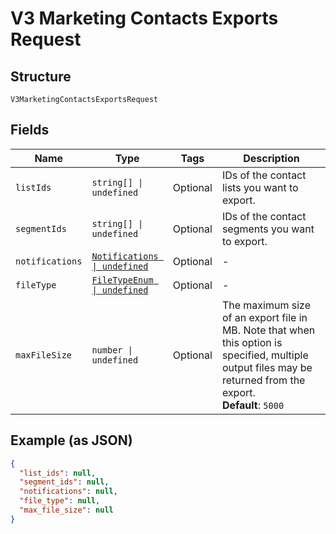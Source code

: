 
# V3 Marketing Contacts Exports Request

## Structure

`V3MarketingContactsExportsRequest`

## Fields

| Name | Type | Tags | Description |
|  --- | --- | --- | --- |
| `listIds` | `string[] \| undefined` | Optional | IDs of the contact lists you want to export. |
| `segmentIds` | `string[] \| undefined` | Optional | IDs of the contact segments you want to export. |
| `notifications` | [`Notifications \| undefined`](../../doc/models/notifications.md) | Optional | - |
| `fileType` | [`FileTypeEnum \| undefined`](../../doc/models/file-type-enum.md) | Optional | - |
| `maxFileSize` | `number \| undefined` | Optional | The maximum size of an export file in MB. Note that when this option is specified, multiple output files may be returned from the export.<br>**Default**: `5000` |

## Example (as JSON)

```json
{
  "list_ids": null,
  "segment_ids": null,
  "notifications": null,
  "file_type": null,
  "max_file_size": null
}
```


